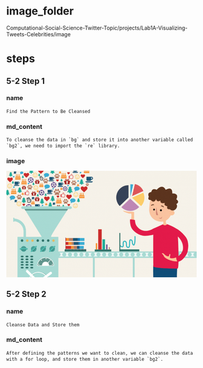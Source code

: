 # image_folder

Computational-Social-Science-Twitter-Topic/projects/Lab1A-Visualizing-Tweets-Celebrities/image

# steps
## 5-2 Step 1
### name
```
Find the Pattern to Be Cleansed 
```
### md_content
```
To cleanse the data in `bg` and store it into another variable called `bg2`, we need to import the `re` library.
```
### image
<img src="../image/data-cleaning-770x430.png"/>

## 5-2 Step 2
### name
```
Cleanse Data and Store them
```
### md_content
```
After defining the patterns we want to clean, we can cleanse the data with a for loop, and store them in another variable `bg2`.
```
